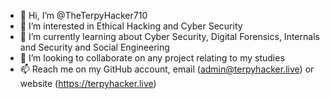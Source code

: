 - 👋 Hi, I’m @TheTerpyHacker710
- 👀 I’m interested in Ethical Hacking and Cyber Security
- 🌱 I’m currently learning about Cyber Security, Digital Forensics, Internals and Security and Social Engineering
- 💞️ I’m looking to collaborate on any project relating to my studies
- 📫 Reach me on my GitHub account, email (admin@terpyhacker.live) or website (https://terpyhacker.live) 

<!---
TheTerpyHacker710/TheTerpyHacker710 is a ✨ special ✨ repository because its `README.md` (this file) appears on your GitHub profile.
You can click the Preview link to take a look at your changes.
--->
